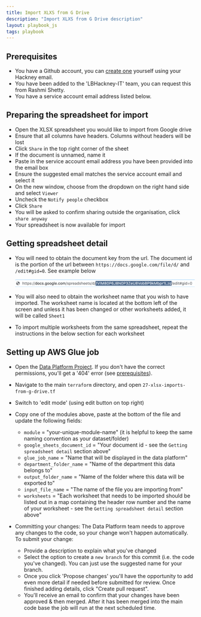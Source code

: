 ```yaml
---
title: Import XLXS from G Drive
description: "Import XLXS from G Drive description"
layout: playbook_js
tags: playbook
---
```


## Prerequisites
- You have a Github account, you can [create one][github_signup] yourself using your Hackney email.
- You have been added to the 'LBHackney-IT' team, you can request this from Rashmi Shetty.
- You have a service account email address listed below.

## Preparing the spreadsheet for import

- Open the XLSX spreadsheet you would like to import from Google drive
- Ensure that all columns have headers. Columns without headers will be lost
- Click `Share` in the top right corner of the sheet
- If the document is unnamed, name it
- Paste in the service account email address you have been provided into the email box
- Ensure the suggested email matches the service account email and select it
- On the new window, choose from the dropdown on the right hand side and select `Viewer`
- Uncheck the `Notify people` checkbox
- Click `Share`
- You will be asked to confirm sharing outside the organisation, click `share anyway`
- Your spreadsheet is now available for import

## Getting spreadsheet detail

- You will need to obtain the document key from the url. The document id is the portion of the url between ``https://docs.google.com/file/d/`` and ``/edit#gid=0``. See example below

  ![spreadsheet id](./images/google_spreadsheet_id_example.png)

- You will also need to obtain the worksheet name that you wish to have imported. The worksheet name is located at the bottom left of the screen and unless it has been changed or other worksheets added, it will be called `Sheet1`
- To import multiple worksheets from the same spreadsheet, repeat the instructions in the below section for each worksheet

## Setting up AWS Glue job
- Open the [Data Platform Project](https://github.com/LBHackney-IT/data-platform). If you don't have the correct permissions, you'll get a '404' error (see [prerequisites](#prerequisites)).
- Navigate to the main `terraform` directory, and open `27-xlsx-imports-from-g-drive.tf`
- Switch to 'edit mode' (using edit button on top right)
- Copy one of the modules above, paste at the bottom of the file and update the following fields:
  - `module` = "your-unique-module-name" (it is helpful to keep the same naming convention as your dataset/folder)
  - `google_sheets_document_id` = "Your document id - see the `Getting spreadsheet detail` section above"
  - `glue_job_name` = "Name that will be displayed in the data platform"
  - `department_folder_name` = "Name of the department this data belongs to"
  - `output_folder_name` = "Name of the folder where this data will be exported to"
  - `input_file_name` = "The name of the file you are importing from"
  - `worksheets` = "Each worksheet that needs to be imported should be listed out in a map containing the header row number and the name of your worksheet - see the `Getting spreadsheet detail` section above"

- Committing your changes: The Data Platform team needs to approve any changes to the code, so your change won't happen automatically. To submit your change:
  - Provide a description to explain what you've changed
  - Select the option to create a `new branch` for this commit (i.e. the code you've changed). You can just use the suggested name for your branch.
  - Once you click 'Propose changes' you'll have the opportunity to add even more detail if needed before submitted for review. Once finished adding details, click "Create pull request".
  - You'll receive an email to confirm that your changes have been approved & then merged. After it has been merged into the main code base the job will run at the next scheduled time.

[aws_cron_expressions]: https://docs.aws.amazon.com/AmazonCloudWatch/latest/events/ScheduledEvents.html#CronExpressions
[github_signup]: https://github.com/signup
